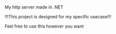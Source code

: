 My http server made in .NET

!!!This project is designed for my specific usecase!!!

Feel free to use this however you want
